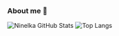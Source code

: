 ### About me 🙂

<!--
**Ninelka/Ninelka** is a ✨ _special_ ✨ repository because its `README.md` (this file) appears on your GitHub profile.

Here are some ideas to get you started:

- 🔭 I’m currently working on ...
- 🌱 I’m currently learning ...
- 👯 I’m looking to collaborate on ...
- 🤔 I’m looking for help with ...
- 💬 Ask me about ...
- 📫 How to reach me: ...
- 😄 Pronouns: ...
- ⚡ Fun fact: ...
-->
![Ninelka GitHub Stats](https://github-readme-stats.vercel.app/api?username=Ninelka&count_private=true&hide=contribs&show_icons=true&theme=vue-dark)
![Top Langs](https://github-readme-stats.vercel.app/api/top-langs/?username=Ninelka&count_private=true&hide=tsql&langs_count=7&theme=vue-dark&layout=compact)
